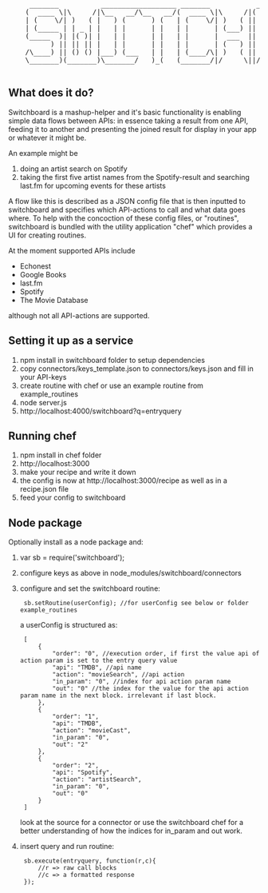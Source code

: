 <pre>

	 _______          __________________ _______           ______   _______  _______  _______  ______  
	(  ____ \|\     /|\__   __/\__   __/(  ____ \|\     /|(  ___ \ (  ___  )(  ___  )(  ____ )(  __  \ 
	| (    \/| )   ( |   ) (      ) (   | (    \/| )   ( || (   ) )| (   ) || (   ) || (    )|| (  \  )
	| (_____ | | _ | |   | |      | |   | |      | (___) || (__/ / | |   | || (___) || (____)|| |   ) |
	(_____  )| |( )| |   | |      | |   | |      |  ___  ||  __ (  | |   | ||  ___  ||     __)| |   | |
	      ) || || || |   | |      | |   | |      | (   ) || (  \ \ | |   | || (   ) || (\ (   | |   ) |
	/\____) || () () |___) (___   | |   | (____/\| )   ( || )___) )| (___) || )   ( || ) \ \__| (__/  )
	\_______)(_______)\_______/   )_(   (_______/|/     \||/ \___/ (_______)|/     \||/   \__/(______/
	
</pre>

What does it do?
-------------

Switchboard is a mashup-helper and it's basic functionality is enabling simple data flows between APIs: in essence taking a result from one API, feeding it to another and presenting the joined result for display in your app or whatever it might be. 

An example might be 

1. doing an artist search on Spotify
2. taking the first five artist names from the Spotify-result and searching last.fm for upcoming events for these artists

A flow like this is described as a JSON config file that is then inputted to switchboard and specifies which API-actions to call and what data goes where. To help with the concoction of these config files, or "routines", switchboard is bundled with the utility application "chef" which provides a UI for creating routines. 

At the moment supported APIs include

* Echonest
* Google Books
* last.fm
* Spotify
* The Movie Database

although not all API-actions are supported.

Setting it up as a service
-------------

1. npm install in switchboard folder to setup dependencies
2. copy connectors/keys_template.json to connectors/keys.json and fill in your API-keys
3. create routine with chef or use an example routine from example_routines
4. node server.js
5. http://localhost:4000/switchboard?q=entryquery

Running chef
-------------

1. npm install in chef folder
2. http://localhost:3000
3. make your recipe and write it down
4. the config is now at http://localhost:3000/recipe as well as in a recipe.json file
5. feed your config to switchboard

Node package
-------------

Optionally install as a node package and:

1. var sb = require('switchboard');

2. configure keys as above in node_modules/switchboard/connectors

3. configure and set the switchboard routine:

		sb.setRoutine(userConfig); //for userConfig see below or folder example_routines 

	a userConfig is structured as:

		[
		    {
		        "order": "0", //execution order, if first the value api of action param is set to the entry query value 
		        "api": "TMDB", //api name
		        "action": "movieSearch", //api action
		        "in_param": "0", //index for api action param name
		        "out": "0" //the index for the value for the api action param name in the next block. irrelevant if last block.
		    },
		    {
		        "order": "1",
		        "api": "TMDB",
		        "action": "movieCast",
		        "in_param": "0",
		        "out": "2"
		    },
		    {
		        "order": "2",
		        "api": "Spotify",
		        "action": "artistSearch",
		        "in_param": "0",
		        "out": "0"
		    }
		]
		
	look at the source for a connector or use the switchboard chef for a better understanding of how the indices for in_param and out work.
 
4. insert query and run routine:

		sb.execute(entryquery, function(r,c){
			//r => raw call blocks 
			//c => a formatted response
		});

